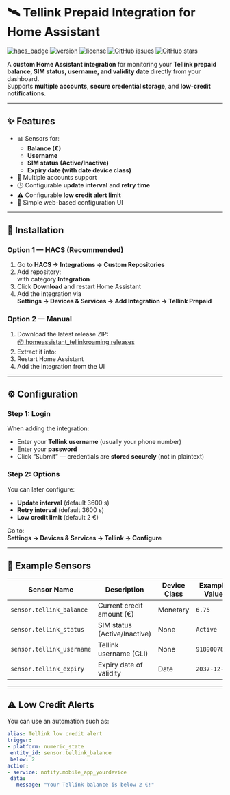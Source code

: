 # 🛰️ Tellink Prepaid Integration for Home Assistant

[![hacs_badge](https://img.shields.io/badge/HACS-Custom-blue.svg)](https://hacs.xyz/)
[![version](https://img.shields.io/badge/version-1.2.1-blue.svg)](https://github.com/renaudallard/homeassistant_tellinkroaming)
[![license](https://img.shields.io/github/license/renaudallard/homeassistant_tellinkroaming)](LICENSE)
[![GitHub issues](https://img.shields.io/github/issues/renaudallard/homeassistant_tellinkroaming.svg)](https://github.com/renaudallard/homeassistant_tellinkroaming/issues)
[![GitHub stars](https://img.shields.io/github/stars/renaudallard/homeassistant_tellinkroaming.svg)](https://github.com/renaudallard/homeassistant_tellinkroaming/stargazers)

A **custom Home Assistant integration** for monitoring your **Tellink prepaid balance, SIM status, username, and validity date** directly from your dashboard.  
Supports **multiple accounts**, **secure credential storage**, and **low-credit notifications**.

---

## ✨ Features

- 📊 Sensors for:
  - **Balance (€)**
  - **Username**
  - **SIM status (Active/Inactive)**
  - **Expiry date (with date device class)**
- 🧾 Multiple accounts support
- 🕒 Configurable **update interval** and **retry time**
- ⚠️ Configurable **low credit alert limit**
- 🧰 Simple web-based configuration UI

---

## 🧩 Installation

### Option 1 — HACS (Recommended)

1. Go to **HACS → Integrations → Custom Repositories**
2. Add repository:  
with category **Integration**
3. Click **Download** and restart Home Assistant
4. Add the integration via  
**Settings → Devices & Services → Add Integration → Tellink Prepaid**

### Option 2 — Manual

1. Download the latest release ZIP:  
[📦 homeassistant_tellinkroaming releases](https://github.com/renaudallard/homeassistant_tellinkroaming/releases)
2. Extract it into:
3. Restart Home Assistant
4. Add the integration from the UI

---

## ⚙️ Configuration

### Step 1: Login
When adding the integration:
- Enter your **Tellink username** (usually your phone number)
- Enter your **password**
- Click “Submit” — credentials are **stored securely** (not in plaintext)

### Step 2: Options
You can later configure:
- **Update interval** (default 3600 s)
- **Retry interval** (default 3600 s)
- **Low credit limit** (default 2 €)

Go to:  
**Settings → Devices & Services → Tellink → Configure**

---

## 🧾 Example Sensors

| Sensor Name              | Description                          | Device Class | Example Value  |
|---------------------------|--------------------------------------|---------------|----------------|
| `sensor.tellink_balance`  | Current credit amount (€)            | Monetary      | `6.75`         |
| `sensor.tellink_status`   | SIM status (Active/Inactive)         | None          | `Active`       |
| `sensor.tellink_username` | Tellink username (CLI)               | None          | `9189007815`   |
| `sensor.tellink_expiry`   | Expiry date of validity              | Date          | `2037-12-31`   |

---

## ⚠️ Low Credit Alerts

You can use an automation such as:

```yaml
alias: Tellink low credit alert
trigger:
- platform: numeric_state
 entity_id: sensor.tellink_balance
 below: 2
action:
- service: notify.mobile_app_yourdevice
 data:
   message: "Your Tellink balance is below 2 €!"
